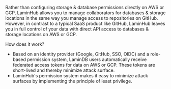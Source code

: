 Rather than configuring storage & database permissions directly on AWS or GCP, LaminHub allows you to manage collaborators for databases & storage locations in the same way you manage access to repositories on GitHub. However, in contrast to a typical SaaS product like GitHub, LaminHub leaves you in full control of your data with direct API access to databases & storage locations on AWS or GCP.

How does it work?

- Based on an identity provider (Google, GitHub, SSO, OIDC) and a role-based permission system, LaminDB users automatically receive federated access tokens for data on AWS or GCP. These tokens are short-lived and thereby minimize attack surface.
- LaminHub's permission system makes it easy to minimize attack surfaces by implementing the principle of least privilege.

